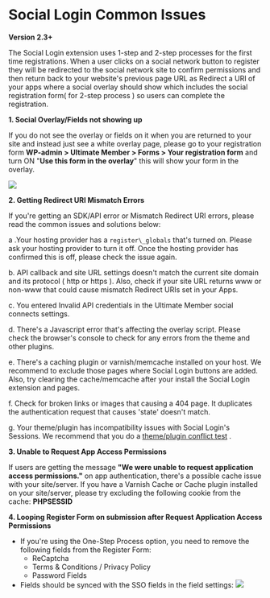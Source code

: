 ---
---
# Social Login Common Issues
 <strong>Version 2.3+</strong>

 The Social Login extension uses 1-step and 2-step processes for the first time registrations. When a user clicks on a social network button to register they will be redirected to the social network site to confirm permissions and then return back to your website's previous page URL as Redirect a URI of your apps where a social overlay should show which includes the social registration form( for 2-step process ) so users can complete the registration.

  <strong>1. Social Overlay/Fields not showing up</strong>

 If you do not see the overlay or fields on it when you are returned to your site and instead just see a white overlay page, please go to your registration form <strong>WP-admin &gt; Ultimate Member &gt; Forms &gt; Your registration form</strong> and turn ON "<strong>Use this form in the overlay</strong>" this will show your form in the overlay.

  ![](https://s3.amazonaws.com/helpscout.net/docs/assets/561c96629033600a7a36d662/images/5b17bccb0428632c466a9935/file-HIEhbVPpvd.jpg)

  <strong>2. Getting Redirect URI Mismatch Errors</strong>

 If you're getting an SDK/API error or Mismatch Redirect URI errors, please read the common issues and solutions below:

 a .Your hosting provider has a `register\_globals` that's turned on. Please ask your hosting provider to turn it off. Once the hosting provider has confirmed this is off, please check the issue again.

 b. API callback and site URL settings doesn't match the current site domain and its protocol ( http or https ). Also, check if your site URL returns www or non-www that could cause mismatch Redirect URIs set in your Apps.

 c. You entered Invalid API credentials in the Ultimate Member social connects settings.

 d. There's a Javascript error that's affecting the overlay script. Please check the browser's console to check for any errors from the theme and other plugins.

 e. There's a caching plugin or varnish/memcache installed on your host. We recommend to exclude those pages where Social Login buttons are added. Also, try clearing the cache/memcache after your install the Social Login extension and pages.

 f. Check for broken links or images that causing a 404 page. It duplicates the authentication request that causes 'state' doesn't match.

 g. Your theme/plugin has incompatibility issues with Social Login's Sessions. We recommend that you do a  [ theme/plugin conflict test](http://docs.ultimatemember.com/article/96-how-to-do-a-plugin-theme-conflict-test) .

  <strong>3. Unable to Request App Access Permissions</strong>

 If users are getting the message <strong>"We were unable to request application access permissions."</strong> on app authentication, there's a possible cache issue with your site/server. If you have a Varnish Cache or Cache plugin installed on your site/server, please try excluding the following cookie from the cache: <strong>PHPSESSID</strong>

 <strong>4. Looping Register Form on submission after Request Application Access Permissions</strong>

- If you're using the One-Step Process option, you need to remove the following fields from the Register Form: 
    - ReCaptcha
    - Terms &amp; Conditions / Privacy Policy
    - Password Fields
- Fields should be synced with the SSO fields in the field settings:  ![](https://s3.amazonaws.com/helpscout.net/docs/assets/561c96629033600a7a36d662/images/5e624cd32c7d3a7e9ae8c84e/file-kShCDJQg6T.png)